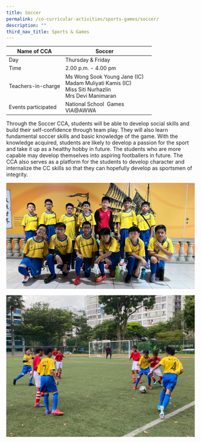 ```yaml
---
title: Soccer
permalink: /co-curricular-activities/sports-games/soccer/
description: ""
third_nav_title: Sports & Games
---
```

|Name of CCA | Soccer |  |
| -------- | ----------- | ----------------- |
|Day | Thursday & Friday  | 
| Time |2.00 p.m. - 4.00 pm || 
|Teachers-in-charge | Ms Wong Sook Young Jane (IC)<br/>Madam Muliyati Kamis (IC) <br/> Miss Siti Nurhazlin <br/>Mrs Devi Manimaran | 
|Events participated    |National School  Games<br/>VIA@AWWA

<p style="box-sizing: inherit; font-size: 1em;">Through the Soccer CCA, students will be able to develop social skills and build their self-confidence through team play. They will also learn fundamental soccer skills and basic knowledge of the game. With the knowledge acquired, students are likely to develop a passion for the sport and take it up as a healthy hobby in future. The students who are more capable may develop themselves into aspiring footballers in future. The CCA also serves as a platform for the students to develop character and internalize the CC skills so that they can hopefully develop as sportsmen of integrity.</p>

![](/images/CoCurricularActivities/Scoccer/Soccer%201.jpeg)

![](/images/CoCurricularActivities/Scoccer/Soccer%2016.jpeg)